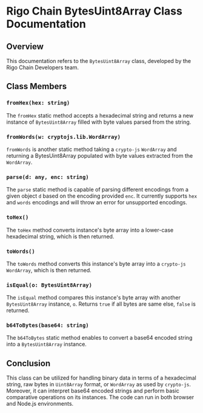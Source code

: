 # Rigo Chain BytesUint8Array Class Documentation

## Overview 

This documentation refers to the `BytesUint8Array` class, developed by the Rigo Chain Developers team.


## Class Members

### `fromHex(hex: string)`

The `fromHex` static method accepts a hexadecimal string and returns a new instance of `BytesUint8Array` filled with byte values parsed from the string.

### `fromWords(w: cryptojs.lib.WordArray)`

`fromWords` is another static method taking a `crypto-js` `WordArray` and returning a BytesUint8Array populated with byte values extracted from the `WordArray`.

### `parse(d: any, enc: string)`

The `parse` static method is capable of parsing different encodings from a given object `d` based on the encoding provided `enc`. It currently supports `hex` and `words` encodings and will throw an error for unsupported encodings.

### `toHex()`

The `toHex` method converts instance's byte array into a lower-case hexadecimal string, which is then returned.

### `toWords()`

The `toWords` method converts this instance's byte array into a `crypto-js` `WordArray`, which is then returned.

### `isEqual(o: BytesUint8Array)`

The `isEqual` method compares this instance's byte array with another `BytesUint8Array` instance, `o`. Returns `true` if all bytes are same else, `false` is returned.

### `b64ToBytes(base64: string)`

The `b64ToBytes` static method enables to convert a base64 encoded string into a `BytesUint8Array` instance.

## Conclusion

This class can be utilized for handling binary data in terms of a hexadecimal string, raw bytes in `Uint8Array` format, or `WordArray` as used by `crypto-js`. Moreover, it can interpret base64 encoded strings and perform basic comparative operations on its instances. The code can run in both browser and Node.js environments.